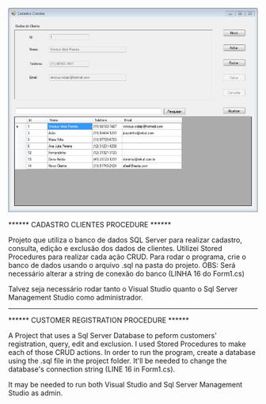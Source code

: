 ![alt text](https://raw.githubusercontent.com/VinyVidal/CSharp-Projetos/master/CadastroClientesProcedure/screenshot.JPG)

****** CADASTRO CLIENTES PROCEDURE ******

Projeto que utiliza o banco de dados SQL Server para realizar cadastro, consulta, edição e exclusão dos dados de clientes. Utilizei Stored Procedures para realizar cada ação CRUD.
Para rodar o programa, crie o banco de dados usando o arquivo .sql na pasta do projeto. OBS: Será necessário alterar a string de conexão do banco (LINHA 16 do Form1.cs)

Talvez seja necessário rodar tanto o Visual Studio quanto o Sql Server Management Studio como administrador.

-------------------------------

****** CUSTOMER REGISTRATION PROCEDURE ******

A Project that uses a Sql Server Database to peform customers' registration, query, edit and exclusion. I used Stored Procedures to make each of those CRUD actions.
In order to run the program, create a database using the .sql file in the project folder. It'll be needed to change the database's connection string (LINE 16 in Form1.cs).

It may be needed to run both Visual Studio and Sql Server Management Studio as admin.
